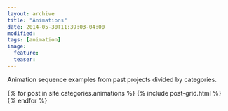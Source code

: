 ```yaml
---
layout: archive
title: "Animations"
date: 2014-05-30T11:39:03-04:00
modified:
tags: [animation]
image:
  feature:
  teaser:
---
```


Animation sequence examples from past projects divided by categories. 

<div class="tiles">
{% for post in site.categories.animations %}
  {% include post-grid.html %}
{% endfor %}
</div><!-- /.tiles -->
